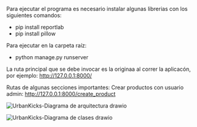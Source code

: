 Para ejecutar el programa es necesario instalar algunas librerias con los siguientes comandos: 
- pip install reportlab
- pip install pillow

Para ejecutar en la carpeta raíz: 
- python manage.py runserver

La ruta principal que se debe invocar es la originaa al correr la aplicacón, por ejemplo: 
http://127.0.0.1:8000/

Rutas de algunas secciones importantes: 
Crear productos con usuario admin:
http://127.0.0.1:8000/create_product

![UrbanKicks-Diagrama de arquitectura drawio](https://github.com/luisapolanco/UrbanKicks/assets/92482496/098add8c-5310-427a-90f6-3f52046d3d27)


![UrbanKicks-Diagrama de clases drawio](https://github.com/luisapolanco/UrbanKicks/assets/92482496/309f4eb5-4504-4bed-b5cc-47059146447d)

